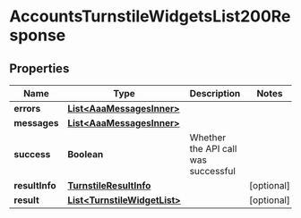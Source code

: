 

# AccountsTurnstileWidgetsList200Response


## Properties

| Name | Type | Description | Notes |
|------------ | ------------- | ------------- | -------------|
|**errors** | [**List&lt;AaaMessagesInner&gt;**](AaaMessagesInner.md) |  |  |
|**messages** | [**List&lt;AaaMessagesInner&gt;**](AaaMessagesInner.md) |  |  |
|**success** | **Boolean** | Whether the API call was successful |  |
|**resultInfo** | [**TurnstileResultInfo**](TurnstileResultInfo.md) |  |  [optional] |
|**result** | [**List&lt;TurnstileWidgetList&gt;**](TurnstileWidgetList.md) |  |  [optional] |



